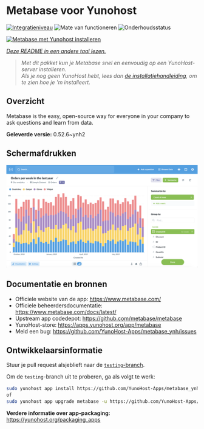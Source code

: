 <!--
NB: Deze README is automatisch gegenereerd door <https://github.com/YunoHost/apps/tree/master/tools/readme_generator>
Hij mag NIET handmatig aangepast worden.
-->

# Metabase voor Yunohost

[![Integratieniveau](https://apps.yunohost.org/badge/integration/metabase)](https://ci-apps.yunohost.org/ci/apps/metabase/)
![Mate van functioneren](https://apps.yunohost.org/badge/state/metabase)
![Onderhoudsstatus](https://apps.yunohost.org/badge/maintained/metabase)

[![Metabase met Yunohost installeren](https://install-app.yunohost.org/install-with-yunohost.svg)](https://install-app.yunohost.org/?app=metabase)

*[Deze README in een andere taal lezen.](./ALL_README.md)*

> *Met dit pakket kun je Metabase snel en eenvoudig op een YunoHost-server installeren.*  
> *Als je nog geen YunoHost hebt, lees dan [de installatiehandleiding](https://yunohost.org/install), om te zien hoe je 'm installeert.*

## Overzicht

Metabase is the easy, open-source way for everyone in your company to ask questions and learn from data.

**Geleverde versie:** 0.52.6~ynh2

## Schermafdrukken

![Schermafdrukken van Metabase](./doc/screenshots/metabase-product-screenshot.png)

## Documentatie en bronnen

- Officiele website van de app: <https://www.metabase.com/>
- Officiele beheerdersdocumentatie: <https://www.metabase.com/docs/latest/>
- Upstream app codedepot: <https://github.com/metabase/metabase>
- YunoHost-store: <https://apps.yunohost.org/app/metabase>
- Meld een bug: <https://github.com/YunoHost-Apps/metabase_ynh/issues>

## Ontwikkelaarsinformatie

Stuur je pull request alsjeblieft naar de [`testing`-branch](https://github.com/YunoHost-Apps/metabase_ynh/tree/testing).

Om de `testing`-branch uit te proberen, ga als volgt te werk:

```bash
sudo yunohost app install https://github.com/YunoHost-Apps/metabase_ynh/tree/testing --debug
of
sudo yunohost app upgrade metabase -u https://github.com/YunoHost-Apps/metabase_ynh/tree/testing --debug
```

**Verdere informatie over app-packaging:** <https://yunohost.org/packaging_apps>
